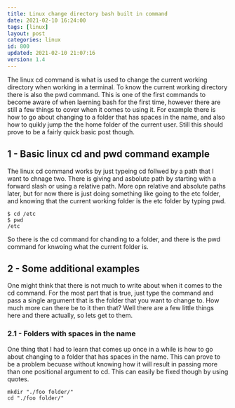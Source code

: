 ```yaml
---
title: Linux change directory bash built in command
date: 2021-02-10 16:24:00
tags: [linux]
layout: post
categories: linux
id: 800
updated: 2021-02-10 21:07:16
version: 1.4
---
```


The linux cd command is what is used to change the current working directory when working in a terminal. To know the current working directory there is also the pwd command. This is one of the first commands to become aware of when laerning bash for the first time, however there are still a few things to cover when it comes to using it. For example there is how to go about changing to a folder that has spaces in the name, and also how to quikly jump the the home folder of the current user. Still this should prove to be a fairly quick basic post though.

<!-- more -->

## 1 - Basic linux cd and pwd command example

The linux cd command works by just typeing cd follwed by a path that I want to chnage two. There is giving and asbolute path by starting with a forward slash or using a relative path. More opn relative and absolute paths later, but for now there is just doing something like going to the etc folder, and knowing that the current working folder is the etc folder by typing pwd.

```
$ cd /etc
$ pwd
/etc
```

So there is the cd command for chanding to a folder, and there is the pwd command for knwoing what the current folder is.

## 2 - Some additional examples

One might think that there is not much to write about when it comes to the cd command. For the most part that is true, just type the command and pass a single argument that is the folder that you want to change to. How much more can there be to it then that? Well there are a few little things here and there actually, so lets get to them.

### 2.1 - Folders with spaces in the name

One thing that I had to learn that comes up once in a while is how to go about changing to a folder that has spaces in the name. This can prove to be a problem becuase without knowing how it will result in passing more than one positional argument to cd. This can easily be fixed though by using quotes.

```
mkdir "./foo folder/"
cd "./foo folder/"
```
